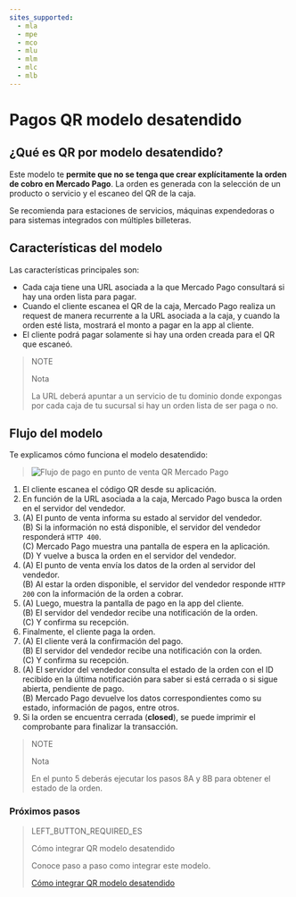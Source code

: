```yaml
---
sites_supported:
  - mla
  - mpe
  - mco
  - mlu
  - mlm
  - mlc
  - mlb
---
```


# Pagos QR modelo desatendido

## ¿Qué es QR por modelo desatendido?

Este modelo te **permite que no se tenga que crear explícitamente la orden de cobro en Mercado Pago**. La orden es generada con la selección de un producto o servicio y el escaneo del QR de la caja. 

Se recomienda para estaciones de servicios, máquinas expendedoras o para sistemas integrados con múltiples billeteras.

## Características del modelo 

Las características principales son: 

- Cada caja tiene una URL asociada a la que Mercado Pago consultará si hay una orden lista para pagar.
- Cuando el cliente escanea el QR de la caja, Mercado Pago realiza un request de manera recurrente a la URL asociada a la caja, y cuando la orden esté lista, mostrará el monto a pagar en la app al cliente.
- El cliente podrá pagar solamente si hay una orden creada para el QR que escaneó.

> NOTE
> 
> Nota
> 
> La URL deberá apuntar a un servicio de tu dominio donde expongas por cada caja de tu sucursal si hay un orden lista de ser paga o no.

## Flujo del modelo

Te explicamos cómo funciona el modelo desatendido: 

>![Flujo de pago en punto de venta QR Mercado Pago](/images/qr-gas-station-flow.es.png)


1. El cliente escanea el código QR desde su aplicación.
2. En función de la URL asociada a la caja, Mercado Pago busca la orden en el servidor del vendedor.
3. (A) El punto de venta informa su estado al servidor del vendedor.<br/>
   (B) Si la información no está disponible, el servidor del vendedor responderá `HTTP 400`.<br/>
   (C) Mercado Pago muestra una pantalla de espera en la aplicación.<br/>
   (D) Y vuelve a busca la orden en el servidor del vendedor. 
4. (A) El punto de venta envía los datos de la orden al servidor del vendedor.<br/>
   (B) Al estar la orden disponible, el servidor del vendedor responde `HTTP 200` con la información de la orden a cobrar.
5. (A) Luego, muestra la pantalla de pago en la app del cliente.<br/>
   (B) El servidor del vendedor recibe una notificación de la orden.<br/>
   (C) Y confirma su recepción. 
6. Finalmente, el cliente paga la orden. 
7. (A) El cliente verá la confirmación del pago.<br/>
   (B) El servidor del vendedor recibe una notificación con la orden.<br/> 
   (C) Y confirma su recepción. 
8. (A) El servidor del vendedor consulta el estado de la orden con el ID recibido en la última notificación para saber si está cerrada o si sigue abierta, pendiente de pago.<br/>
   (B) Mercado Pago devuelve los datos correspondientes como su estado, información de pagos, entre otros.
9. Si la orden se encuentra cerrada (**closed**), se puede imprimir el comprobante para finalizar la transacción.

> NOTE
> 
> Nota
> 
> En el punto 5 deberás ejecutar los pasos 8A y 8B para obtener el estado de la orden.

### Próximos pasos


> LEFT_BUTTON_REQUIRED_ES
>
> Cómo integrar QR modelo desatendido
>
> Conoce paso a paso como integrar este modelo.
>
> [Cómo integrar QR modelo desatendido](https://www.mercadopago.com.ar/developers/es/guides/qr-code/qr-unattended/qr-unattended-part-b/)

